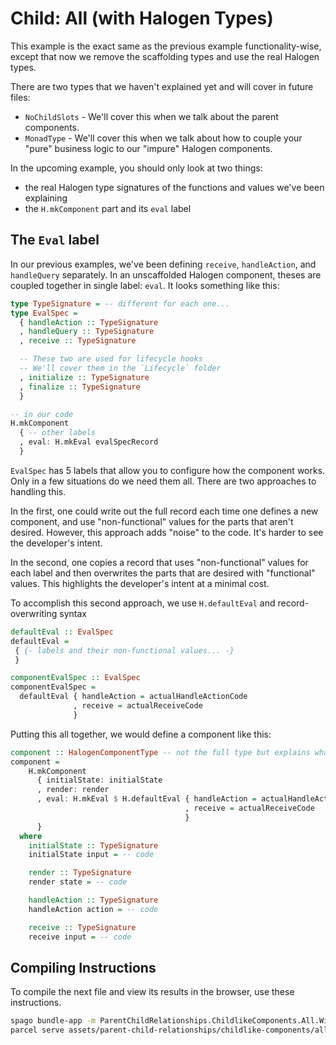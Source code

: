 # Child: All (with Halogen Types)

This example is the exact same as the previous example functionality-wise, except that now we remove the scaffolding types and use the real Halogen types.

There are two types that we haven't explained yet and will cover in future files:
- `NoChildSlots` - We'll cover this when we talk about the parent components.
- `MonadType` - We'll cover this when we talk about how to couple your "pure" business logic to our "impure" Halogen components.

In the upcoming example, you should only look at two things:
- the real Halogen type signatures of the functions and values we've been explaining
- the `H.mkComponent` part and its `eval` label

## The `Eval` label

In our previous examples, we've been defining `receive`, `handleAction`, and `handleQuery` separately. In an unscaffolded Halogen component, theses are coupled together in single label: `eval`. It looks something like this:
```purescript
type TypeSignature = -- different for each one...
type EvalSpec =
  { handleAction :: TypeSignature
  , handleQuery :: TypeSignature
  , receive :: TypeSignature

  -- These two are used for lifecycle hooks
  -- We'll cover them in the `Lifecycle` folder
  , initialize :: TypeSignature
  , finalize :: TypeSignature
  }

-- in our code
H.mkComponent
  { -- other labels
  , eval: H.mkEval evalSpecRecord
  }
```
`EvalSpec` has 5 labels that allow you to configure how the component works. Only in a few situations do we need them all. There are two approaches to handling this.

In the first, one could write out the full record each time one defines a new component, and use "non-functional" values for the parts that aren't desired. However, this approach adds "noise" to the code. It's harder to see the developer's intent.

In the second, one copies a record that uses "non-functional" values for each label and then overwrites the parts that are desired with "functional" values. This highlights the developer's intent at a minimal cost.

To accomplish this second approach, we use `H.defaultEval` and record-overwriting syntax
```purescript
defaultEval :: EvalSpec
defaultEval =
 { {- labels and their non-functional values... -}
 }

componentEvalSpec :: EvalSpec
componentEvalSpec =
  defaultEval { handleAction = actualHandleActionCode
              , receive = actualReceiveCode
              }
```

Putting this all together, we would define a component like this:
```purescript
component :: HalogenComponentType -- not the full type but explains what this is
component =
    H.mkComponent
      { initialState: initialState
      , render: render
      , eval: H.mkEval $ H.defaultEval { handleAction = actualHandleActionCode
                                       , receive = actualReceiveCode
                                       }
      }
  where
    initialState :: TypeSignature
    initialState input = -- code

    render :: TypeSignature
    render state = -- code

    handleAction :: TypeSignature
    handleAction action = -- code

    receive :: TypeSignature
    receive input = -- code
```

## Compiling Instructions

To compile the next file and view its results in the browser, use these instructions.

```bash
spago bundle-app -m ParentChildRelationships.ChildlikeComponents.All.WithHalogenTypes -t assets/parent-child-relationships/childlike-components/all--with-halogen-types.js
parcel serve assets/parent-child-relationships/childlike-components/all--with-halogen-types.html -o child-all--with-halogen-types--parcelified.html --open
```
